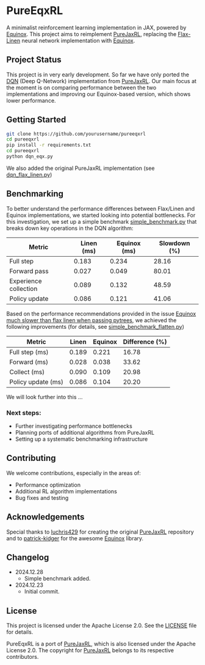 # PureEqxRL

A minimalist reinforcement learning implementation in JAX, powered by [Equinox](https://github.com/patrick-kidger/equinox). This project aims to reimplement [PureJaxRL](https://github.com/luchris429/purejaxrl), replacing the [Flax-Linen](https://flax-linen.readthedocs.io/en/latest/) neural network implementation with [Equinox](https://github.com/patrick-kidger/equinox).

## Project Status

This project is in very early development. So far we have only ported the [DQN](https://github.com/luchris429/purejaxrl/blob/main/purejaxrl/dqn.py) (Deep Q-Network) implementation from [PureJaxRL](https://github.com/luchris429/purejaxrl). Our main focus at the moment is on comparing performance between the two implementations and improving our Equinox-based version, which shows lower performance.


## Getting Started

```bash
git clone https://github.com/yourusername/pureeqxrl
cd pureeqxrl
pip install -r requirements.txt
cd pureeqxrl
python dqn_eqx.py
```
We also added the original PureJaxRL implementation (see [dqn_flax_linen.py](./pureeqxrl/dqn_flax_linen.py))

## Benchmarking

To better understand the performance differences between Flax/Linen and Equinox implementations, we started looking into potential bottlenecks. For this investigation, we set up a simple benchmark [simple_benchmark.py](./benchmarks/simple_benchmark.py) that breaks down key operations in the DQN algorithm:

| Metric                    | Linen (ms)    | Equinox (ms)  | Slowdown (%) |
|--------------------------|---------------|----------------|--------------|
| Full step                | 0.183         | 0.234         | 28.16       |
| Forward pass             | 0.027         | 0.049         | 80.01       |
| Experience collection     | 0.089         | 0.132         | 48.59       |
| Policy update            | 0.086         | 0.121         | 41.06       |

Based on the performance recommendations provided in the issue [Equinox much slower than flax linen when passing pytrees](https://github.com/patrick-kidger/equinox/issues/928), we achieved the following improvements (for details, see [simple_benchmark_flatten.py](./benchmarks/simple_benchmark_flatten.py))

| Metric                    | Linen           | Equinox         | Difference (%)  |
|-------------------------|---------------|---------------|---------------|
| Full step (ms)            | 0.189           | 0.221           | 16.78           |
| Forward (ms)              | 0.028           | 0.038           | 33.62           |
| Collect (ms)              | 0.090           | 0.109           | 20.98           |
| Policy update (ms)        | 0.086           | 0.104           | 20.20           |

We will look further into this ...

### Next steps:

* Further investigating performance bottlenecks
* Planning ports of additional algorithms from PureJaxRL
* Setting up a systematic benchmarking infrastructure


## Contributing
We welcome contributions, especially in the areas of:

* Performance optimization
* Additional RL algorithm implementations
* Bug fixes and testing


## Acknowledgements

Special thanks to [luchris429](https://github.com/luchris429) for creating the original [PureJaxRL](https://github.com/luchris429/purejaxrl) repository and to [patrick-kidger](https://github.com/patrick-kidger) for the awesome [Equinox](https://github.com/patrick-kidger/equinox) library. 


## Changelog

- 2024.12.28
    - Simple benchmark added.
- 2024.12.23
    - Initial commit.


## License

This project is licensed under the Apache License 2.0. See the [LICENSE](./LICENSE) file for details.

PureEqxRL is a port of [PureJaxRL](https://github.com/luchris429/purejaxrl), which is also licensed under the Apache License 2.0. The copyright for [PureJaxRL](https://github.com/luchris429/purejaxrl) belongs to its respective contributors.